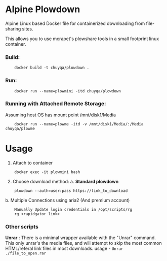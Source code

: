 
# Alpine Plowdown 

Alpine Linux based Docker file for containerized downloading from file-sharing sites.

This allows you to use mcrapet's plowshare tools in a small footprint linux container.



### Build:
```
    docker build -t chuyqa/plowdown .
```

### Run:
```
    docker run --name=plowmini -itd chuyqa/plowdown
```

### Running with Attached Remote Storage:
Assuming host OS has mount point /mnt/disk1/Media
```
    docker run --name=plowme -itd -v /mnt/disk1/Media/:/Media chuyqa/plowme
```



# Usage

1. Attach to container
```
    docker exec -it plowmini bash
```

2. Choose download method:
a. **Standard plowdown**
```
    plowdown --auth=user:pass https://link_to_download
```

b. Multiple Connections using aria2 (And premium account)
```
    Manually Update login credentials in /opt/scripts/rg
    rg <rapidgator link>
```
    


### Other scripts

**Unrar** : There is a minimal wrapper available with the "Unrar" command. 
    This only unrar's the media files, and will attempt to skip the most
    common HTML/referal link files in most downloads. 
    usage - `Unrar ./file_to_open.rar`
